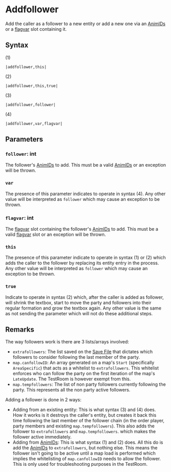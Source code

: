 # Addfollower

Add the caller as a follower to a new entity or add a new one via an [AnimIDs](../../../Enums%20and%20IDs/AnimIDs.md) or a [flagvar](../../../Flags%20arrays/flagvar.md) slot containing it.

## Syntax

(1)

````
|addfollower,this|
````

(2)

````
|addfollower,this,true|
````

(3)

````
|addfollower,follower|
````

(4)

````
|addfollower,var,flagvar|
````

## Parameters

### `follower`: int

The follower's [AnimIDs](../../../Enums%20and%20IDs/AnimIDs.md) to add. This must be a valid [AnimIDs](../../../Enums%20and%20IDs/AnimIDs.md) or an exception will be thrown.

### `var`

The presence of this parameter indicates to operate in syntax (4). Any other value will be interpreted as `follower` which may cause an exception to be thrown.

### `flagvar`: int

The [flagvar](../../../Flags%20arrays/flagvar.md) slot containing the follower's [AnimIDs](../../../Enums%20and%20IDs/AnimIDs.md) to add. This must be a valid [flagvar](../../../Flags%20arrays/flagvar.md) slot or an exception will be thrown.

### `this`

The presence of this parameter indicate to operate in syntax (1) or (2) which adds the caller to the follower by replacing its entity entry in the process. Any other value will be interpreted as `follower` which may cause an exception to be thrown.

### `true`

Indicate to operate in syntax (2) which, after the caller is added as follower, will shrink the textbox, start to move the party and followers into their regular formation and grow the textbox again. Any other value is the same as not sending the parameter which will not do these additional steps.

## Remarks

The way followers work is there are 3 lists/arrays involved:

* `extrafollowers`: The list saved on the [Save File](../../../Save%20File.md) that dictates which followers to consider following the last member of the party.
* `map.canfollowID`: An array generated on a map's `Start` (specifically `AreaSpecific`) that acts as a whitelist to `extrafollowers`. This whitelist enforces who can follow the party on the first iteration of the map's `LateUpdate`. The TestRoom is however exempt from this.
* `map.tempfollowers`: The list of non party followers currently following the party. This represents all the non party active followers.

Adding a follower is done in 2 ways:

* Adding from an existing entity: This is what syntax (3) and (4) does. How it works is it destroys the caller's entity, but creates it back this time following the last member of the follower chain (in the order player, party members and existing `map.tempfollowers`). This also adds the follower to `extrafollowers` and `map.tempfollowers`. which makes the follower active immediately.
* Adding from [AnimIDs](../../../Enums%20and%20IDs/AnimIDs.md): This is what syntax (1) and (2) does. All this do is add the [AnimIDs](../../../Enums%20and%20IDs/AnimIDs.md) to `extrafollowers`, but nothing else. This means the follower isn't going to be active until a map load is performed which implies the whitelisting of `map.canfollowID` needs to allow the follower. This is only used for troubleshooting purposes in the TestRoom.
